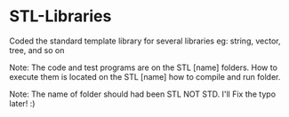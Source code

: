 # STL-Libraries
Coded the standard template library for several libraries eg: string, vector, tree, and so on

Note: The code and test programs are on the STL [name] folders. How to execute them 
      is located on the STL [name] how to compile and run folder.
      
Note: The name of folder should had been STL NOT STD. I'll Fix the typo later! :)

